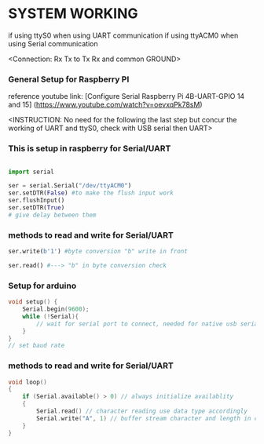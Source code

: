 # SYSTEM WORKING

if using ttyS0 when using UART communication
if using ttyACM0 when using Serial communication

<Connection: Rx Tx to Tx Rx and common GROUND>

### General Setup for Raspberry PI

reference youtube link: [Configure Serial Raspberry Pi 4B-UART-GPIO 14 and 15] (https://www.youtube.com/watch?v=oevxqPk78sM)

<INSTRUCTION: No need for the following the last step but concur the working of UART and ttyS0, check with USB serial then UART>

### This is setup in raspberry for Serial/UART

```python

import serial

ser = serial.Serial("/dev/ttyACM0")
ser.setDTR(False) #to make the flush input work
ser.flushInput()
ser.setDTR(True)
# give delay between them

```

### methods to read and write for Serial/UART

```python
ser.write(b'1') #byte conversion "b" write in front

ser.read() #---> "b" in byte conversion check
```

### Setup for arduino

```c++
void setup() {
    Serial.begin(9600);
    while (!Serial){
        // wait for serial port to connect, needed for native usb serial connection
    }
}
// set baud rate
```

### methods to read and write for Serial/UART

```c++
void loop()
{
    if (Serial.available() > 0) // always initialize availablity
    {
        Serial.read() // character reading use data type accordingly
        Serial.write("A", 1) // buffer stream character and length in character
    }
}
```
